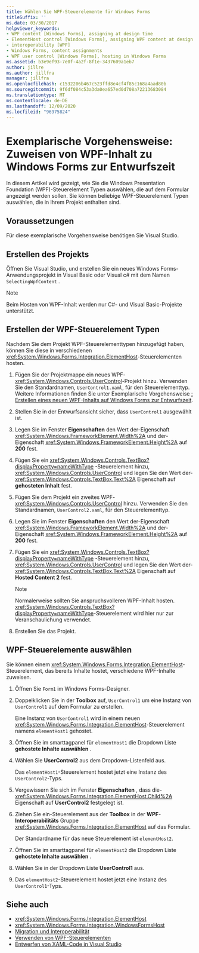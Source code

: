 ```yaml
---
title: Wählen Sie WPF-Steuerelemente für Windows Forms
titleSuffix: ''
ms.date: 03/30/2017
helpviewer_keywords:
- WPF content [Windows Forms], assigning at design time
- ElementHost control [Windows Forms], assigning WPF content at design time
- interoperability [WPF]
- Windows Forms, content assignments
- WPF user control [Windows Forms], hosting in Windows Forms
ms.assetid: b3e9ef93-7e0f-4a2f-8f1e-3437609a1eb7
author: jillre
ms.author: jillfra
manager: jillfra
ms.openlocfilehash: c1532206b467c523ffd8e4cf4f85c168a4aad80b
ms.sourcegitcommit: 9f6df084c53a3da0ea657ed0d708a72213683084
ms.translationtype: MT
ms.contentlocale: de-DE
ms.lasthandoff: 12/09/2020
ms.locfileid: "96975824"
---
```

# <a name="walkthrough-assign-wpf-content-on-windows-forms-at-design-time"></a>Exemplarische Vorgehensweise: Zuweisen von WPF-Inhalt zu Windows Forms zur Entwurfszeit

In diesem Artikel wird gezeigt, wie Sie die Windows Presentation Foundation (WPF)-Steuerelement Typen auswählen, die auf dem Formular angezeigt werden sollen. Sie können beliebige WPF-Steuerelement Typen auswählen, die in Ihrem Projekt enthalten sind.

## <a name="prerequisites"></a>Voraussetzungen

Für diese exemplarische Vorgehensweise benötigen Sie Visual Studio.

## <a name="create-the-project"></a>Erstellen des Projekts

Öffnen Sie Visual Studio, und erstellen Sie ein neues Windows Forms-Anwendungsprojekt in Visual Basic oder Visual c# mit dem Namen `SelectingWpfContent` .

> [!NOTE]
> Beim Hosten von WPF-Inhalt werden nur C#- und Visual Basic-Projekte unterstützt.

## <a name="create-the-wpf-control-types"></a>Erstellen der WPF-Steuerelement Typen

Nachdem Sie dem Projekt WPF-Steuerelementtypen hinzugefügt haben, können Sie diese in verschiedenen <xref:System.Windows.Forms.Integration.ElementHost>-Steuerelementen hosten.

1. Fügen Sie der Projektmappe ein neues WPF-<xref:System.Windows.Controls.UserControl>-Projekt hinzu. Verwenden Sie den Standardnamen, `UserControl1.xaml`, für den Steuerelementtyp. Weitere Informationen finden Sie unter Exemplarische Vorgehensweise [: Erstellen eines neuen WPF-Inhalts auf Windows Forms zur Entwurfszeit](walkthrough-creating-new-wpf-content-on-windows-forms-at-design-time.md).

2. Stellen Sie in der Entwurfsansicht sicher, dass `UserControl1` ausgewählt ist.

3. Legen Sie im Fenster **Eigenschaften** den Wert der-Eigenschaft <xref:System.Windows.FrameworkElement.Width%2A> und der-Eigenschaft <xref:System.Windows.FrameworkElement.Height%2A> auf **200** fest.

4. Fügen Sie ein <xref:System.Windows.Controls.TextBox?displayProperty=nameWithType> -Steuerelement hinzu, <xref:System.Windows.Controls.UserControl> und legen Sie den Wert der- <xref:System.Windows.Controls.TextBox.Text%2A> Eigenschaft auf **gehosteten Inhalt** fest.

5. Fügen Sie dem Projekt ein zweites WPF-<xref:System.Windows.Controls.UserControl> hinzu. Verwenden Sie den Standardnamen, `UserControl2.xaml`, für den Steuerelementtyp.

6. Legen Sie im Fenster **Eigenschaften** den Wert der-Eigenschaft <xref:System.Windows.FrameworkElement.Width%2A> und der-Eigenschaft <xref:System.Windows.FrameworkElement.Height%2A> auf **200** fest.

7. Fügen Sie ein <xref:System.Windows.Controls.TextBox?displayProperty=nameWithType> -Steuerelement hinzu, <xref:System.Windows.Controls.UserControl> und legen Sie den Wert der- <xref:System.Windows.Controls.TextBox.Text%2A> Eigenschaft auf **Hosted Content 2** fest.

   > [!NOTE]
   > Normalerweise sollten Sie anspruchsvolleren WPF-Inhalt hosten. <xref:System.Windows.Controls.TextBox?displayProperty=nameWithType>-Steuerelement wird hier nur zur Veranschaulichung verwendet. 

8. Erstellen Sie das Projekt.

## <a name="select-wpf-controls"></a>WPF-Steuerelemente auswählen

Sie können einem <xref:System.Windows.Forms.Integration.ElementHost>-Steuerelement, das bereits Inhalte hostet, verschiedene WPF-Inhalte zuweisen.

1. Öffnen Sie `Form1` im Windows Forms-Designer.

2. Doppelklicken Sie in der **Toolbox** auf, `UserControl1` um eine Instanz von `UserControl1` auf dem Formular zu erstellen.

   Eine Instanz von `UserControl1` wird in einem neuen <xref:System.Windows.Forms.Integration.ElementHost>-Steuerelement namens `elementHost1` gehostet.

3. Öffnen Sie im smarttagpanel für `elementHost1` die Dropdown Liste **gehostete Inhalte auswählen** .

4. Wählen Sie **UserControl2** aus dem Dropdown-Listenfeld aus.

   Das `elementHost1`-Steuerelement hostet jetzt eine Instanz des `UserControl2`-Typs.

5. Vergewissern Sie sich im Fenster **Eigenschaften** , dass die- <xref:System.Windows.Forms.Integration.ElementHost.Child%2A> Eigenschaft auf **UserControl2** festgelegt ist.

6. Ziehen Sie ein-Steuerelement aus der **Toolbox** in der **WPF-Interoperabilitäts** Gruppe <xref:System.Windows.Forms.Integration.ElementHost> auf das Formular.

   Der Standardname für das neue Steuerelement ist `elementHost2`.

7. Öffnen Sie im smarttagpanel für `elementHost2` die Dropdown Liste **gehostete Inhalte auswählen** .

8. Wählen Sie in der Dropdown Liste **UserControl1** aus.

9. Das `elementHost2`-Steuerelement hostet jetzt eine Instanz des `UserControl1`-Typs.

## <a name="see-also"></a>Siehe auch

- <xref:System.Windows.Forms.Integration.ElementHost>
- <xref:System.Windows.Forms.Integration.WindowsFormsHost>
- [Migration und Interoperabilität](/dotnet/framework/wpf/advanced/migration-and-interoperability)
- [Verwenden von WPF-Steuerelementen](using-wpf-controls.md)
- [Entwerfen von XAML-Code in Visual Studio](/visualstudio/xaml-tools/designing-xaml-in-visual-studio)
